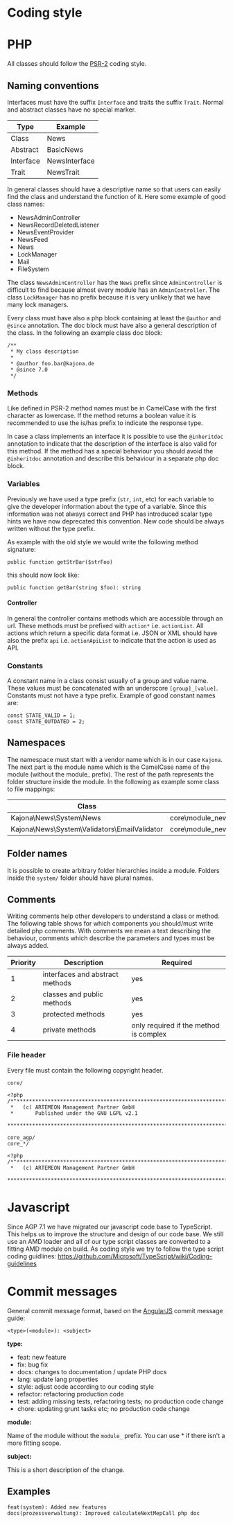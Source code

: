 # Coding style

# PHP

All classes should follow the [PSR-2] coding style.

## Naming conventions

Interfaces must have the suffix `Interface` and traits the suffix `Trait`. Normal and abstract classes have no special 
marker.

| Type      | Example       |
|-----------|---------------|
| Class     | News          |
| Abstract  | BasicNews     |
| Interface | NewsInterface |
| Trait     | NewsTrait     |

In general classes should have a descriptive name so that users can easily find the class and understand the function of 
it. Here some example of good class names:

- NewsAdminController
- NewsRecordDeletedListener
- NewsEventProvider
- NewsFeed
- News
- LockManager
- Mail
- FileSystem

The class `NewsAdminController` has the `News` prefix since `AdminController` is difficult to find because almost every 
module has an `AdminController`. The class `LockManager` has no prefix because it is very unlikely that we have many 
lock managers.

Every class must have also a php block containing at least the `@author` and `@since` annotation. The doc block must 
have also a general description of the class. In the following an example class doc block:

```
/**
 * My class description
 *
 * @author foo.bar@kajona.de
 * @since 7.0
 */
```

### Methods

Like defined in PSR-2 method names must be in CamelCase with the first character as lowercase. If the method returns a
boolean value it is recommended to use the is/has prefix to indicate the response type.

In case a class implements an interface it is possible to use the `@inheritdoc` annotation to indicate that the 
description of the interface is also valid for this method. If the method has a special behaviour you should avoid the 
`@inheritdoc` annotation and describe this behaviour in a separate php doc block.

### Variables

Previously we have used a type prefix (`str`, `int`, etc) for each variable to give the developer information about the 
type of a variable. Since this information was not always correct and PHP has introduced scalar type hints we have now 
deprecated this convention. New code should be always written without the type prefix.

As example with the old style we would write the following method signature:

```
public function getStrBar($strFoo)
```

this should now look like: 

```
public function getBar(string $foo): string
```

#### Controller

In general the controller contains methods which are accessible through an url. These methods must be prefixed with 
`action*` i.e. `actionList`. All actions which return a specific data format i.e. JSON or XML should have also the 
prefix `api` i.e. `actionApiList` to indicate that the action is used as API.

### Constants

A constant name in a class consist usually of a group and value name. These values must be concatenated with an 
underscore `[group]_[value]`. Constants must not have a type prefix. Example of good constant names are:

```
const STATE_VALID = 1;
const STATE_OUTDATED = 2;
```

## Namespaces

The namespace must start with a vendor name which is in our case `Kajona`. The next part is the module name which is the
CamelCase name of the module (without the module_ prefix). The rest of the path represents the folder structure inside 
the module. In the following as example some class to file mappings:

| Class     | File          |
|-----------|---------------|
| Kajona\News\System\News   | core\module_news\system\News.php |
| Kajona\News\System\Validators\EmailValidator | core\module_news\system\validators\EmailValidator.php |

## Folder names

It is possible to create arbitrary folder hierarchies inside a module. Folders inside the `system/`
folder should have plural names.

## Comments

Writing comments help other developers to understand a class or method. The following table
shows for which components you should/must write detailed php comments. With comments we mean
a text describing the behaviour, comments which describe the parameters and types must be
always added.

| Priority | Description   | Required          |
|----------|---------------|--------------------
| 1 | interfaces and abstract methods | yes |
| 2 | classes and public methods | yes |
| 3 | protected methods | yes |
| 4 | private methods | only required if the method is complex |

### File header

Every file must contain the following copyright header.

`core/`  

```
<?php
/*"******************************************************************************************************
 *   (c) ARTEMEON Management Partner GmbH
 *       Published under the GNU LGPL v2.1
 ********************************************************************************************************/
```

`core_agp/`  
`core_*/`  

```
<?php
/*"******************************************************************************************************
 *   (c) ARTEMEON Management Partner GmbH
 ********************************************************************************************************/
```

# Javascript

Since AGP 7.1 we have migrated our javascript code base to TypeScript. This helps us to improve the
structure and design of our code base. We still use an AMD loader and all of our type script classes
are converted to a fitting AMD module on build. As coding style we try to follow the type script
coding guidlines: https://github.com/Microsoft/TypeScript/wiki/Coding-guidelines

# Commit messages

General commit message format, based on the [AngularJS] commit message guide:

```
<type>(<module>): <subject>
```

**type:**

* feat: new feature
* fix: bug fix
* docs: changes to documentation / update PHP docs
* lang: update lang properties
* style: adjust code according to our coding style
* refactor: refactoring production code
* test: adding missing tests, refactoring tests; no production code change
* chore: updating grunt tasks etc; no production code change

**module:**

Name of the module without the `module_` prefix. You can use * if there isn't a more fitting scope.

**subject:**

This is a short description of the change.

## Examples

```
feat(system): Added new features
docs(prozessverwaltung): Improved calculateNextMepCall php doc
```

[AngularJS]: https://docs.google.com/document/d/1QrDFcIiPjSLDn3EL15IJygNPiHORgU1_OOAqWjiDU5Y/edit
[PSR-2]: https://github.com/php-fig/fig-standards/blob/master/accepted/PSR-2-coding-style-guide.md
[JSDoc]: http://usejsdoc.org/

